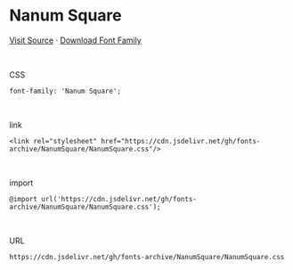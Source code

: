 # Nanum Square

[Visit Source](https://hangeul.naver.com/font) · [Download Font Family](https://cdn.jsdelivr.net/gh/fonts-archive/NanumSquare/NanumSquare.zip)

&nbsp;

CSS

```
font-family: 'Nanum Square';
```

&nbsp;

link

```
<link rel="stylesheet" href="https://cdn.jsdelivr.net/gh/fonts-archive/NanumSquare/NanumSquare.css"/>
```

&nbsp;

import

```
@import url('https://cdn.jsdelivr.net/gh/fonts-archive/NanumSquare/NanumSquare.css');
```

&nbsp;

URL

```
https://cdn.jsdelivr.net/gh/fonts-archive/NanumSquare/NanumSquare.css
```
